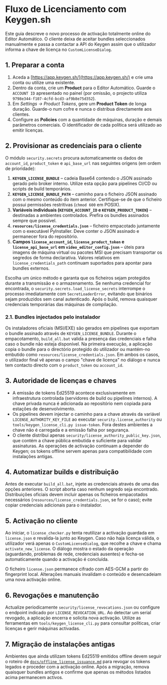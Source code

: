 # Fluxo de Licenciamento com Keygen.sh

Este guia descreve o novo processo de activação totalmente online do Editor
Automático. O cliente deixa de aceitar bundles seleccionados manualmente e passa
a contactar a API do Keygen assim que o utilizador informa a chave de licença no
`CustomLicenseDialog`.

## 1. Preparar a conta

1. Aceda a [https://app.keygen.sh/](https://app.keygen.sh/) e crie uma conta ou
   utilize uma existente.
2. Dentro da conta, crie um **Product** para o Editor Automático. Guarde o
   `ACCOUNT ID` apresentado no painel (por omissão, o projecto utiliza
   `9798e344-f107-4cfd-bcd3-af9b8e75d352`).
3. Em *Settings → Product Tokens*, gere um **Product Token** de longa duração.
   Guarde-o num cofre e nunca o distribua directamente aos clientes.
4. Configure as **Policies** com a quantidade de máquinas, duração e demais
   parâmetros comerciais. O identificador de cada política será utilizado ao
   emitir licenças.

## 2. Provisionar as credenciais para o cliente

O módulo `security.secrets` procura automaticamente os dados de `account_id`,
`product_token` e `api_base_url` nas seguintes origens (em ordem de prioridade):

1. **`KEYGEN_LICENSE_BUNDLE`** – cadeia Base64 contendo o JSON assinado gerado
   pelo broker interno. Utilize esta opção para pipelines CI/CD ou scripts de
   build temporários.
2. **`KEYGEN_LICENSE_BUNDLE_PATH`** – caminho para o ficheiro JSON assinado com
   o mesmo conteúdo do item anterior. Certifique-se de que o ficheiro possui
   permissões restritivas (`chmod 600` em POSIX).
3. **Variáveis individuais (`KEYGEN_ACCOUNT_ID` e `KEYGEN_PRODUCT_TOKEN`)** –
   destinadas a ambientes controlados. Prefira os bundles assinados sempre que
   possível.
4. **`resources/license_credentials.json`** – ficheiro empacotado juntamente
   com o executável PyInstaller. Deve conter o JSON assinado e permanecer fora
   do repositório.
5. **Campos `license_account_id`, `license_product_token` e
   `license_api_base_url` em `video_editor_config.json`** – úteis para imagens de
   máquina virtual ou pacotes MSI que precisam transportar os segredos de forma
   declarativa. Valores relativos em `license_credentials_path` continuam
   suportados para apontar para bundles externos.

Escolha um único método e garanta que os ficheiros sejam protegidos durante a
transmissão e o armazenamento. Se nenhuma credencial for encontrada, o
`security.secrets.load_license_secrets` interrompe o processo imediatamente com
`SecretLoaderError`, evitando que binários sejam produzidos sem canal
autenticado. Após o build, remova quaisquer credenciais temporárias das
máquinas de compilação.

### 2.1. Bundles injectados pelo instalador

Os instaladores oficiais (MSI/EXE) são gerados em pipelines que exportam o
bundle assinado através de `KEYGEN_LICENSE_BUNDLE`. Durante o empacotamento,
`build_all.bat` valida a presença das credenciais e falha caso o bundle não
esteja disponível. Na primeira execução, a aplicação copia o bundle para o
directório protegido do utilizador ou mantém-no embutido como
`resources/license_credentials.json`. Em ambos os casos, o utilizador final vê
apenas o campo "chave de licença" no diálogo e nunca tem contacto directo com o
`product_token` ou `account_id`.

## 3. Autoridade de licenças e chaves

- A emissão de tokens Ed25519 acontece exclusivamente em infraestrutura
  controlada (servidores de build ou pipelines internos). A chave privada nunca
  é adicionada ao repositório nem copiada para estações de desenvolvimento.
- Os pipelines devem injectar o caminho para a chave através da variável
  ``LICENSE_AUTHORITY_KEY_FILE`` ao executar ``security.license_authority`` ou
  ``tools/keygen_license_cli.py issue-token``. Fora destes ambientes a chave não
  é carregada e a emissão falha por segurança.
- O cliente distribui apenas ``security/license_authority_public_key.json``, que
  contém a chave pública embutida e suficiente para validar assinaturas. As
  operações de activação continuam a depender do Keygen; os tokens offline
  servem apenas para compatibilidade com instalações antigas.

## 4. Automatizar builds e distribuição

Antes de executar `build_all.bat`, injete as credenciais através de uma das
opções anteriores. O script aborta caso nenhum segredo seja encontrado.
Distribuições oficiais devem incluir apenas os ficheiros empacotados
necessários (`resources/license_credentials.json`, se for o caso); evite copiar
credenciais adicionais para o instalador.

## 5. Activação no cliente

Ao iniciar, o `license_checker.py` tenta reutilizar a activação guardada em
`license.json` e revalida-la junto ao Keygen. Caso não haja licença válida, o
utilizador verá apenas o `CustomLicenseDialog`, que recolhe a chave e chama
`activate_new_license`. O diálogo mostra o estado da operação (aguardando,
problemas de rede, credenciais ausentes) e fecha-se automaticamente quando a
activação é concluída.

O ficheiro `license.json` permanece cifrado com AES-GCM a partir do fingerprint
local. Alterações manuais invalidam o conteúdo e desencadeiam uma nova activação
online.

## 6. Revogações e manutenção

Actualize periodicamente `security/license_revocations.json` ou configure o
endpoint indicado por `LICENSE_REVOCATION_URL`. Ao detectar um serial revogado,
a aplicação encerra e solicita nova activação. Utilize as ferramentas em
`tools/keygen_license_cli.py` para consultar políticas, criar licenças e gerir
máquinas activadas.

## 7. Migração de instalações antigas

Ambientes que ainda utilizam tokens Ed25519 emitidos offline devem seguir o
roteiro de [`docs/offline_license_issuance.md`](docs/offline_license_issuance.md)
para revogar os tokens legados e proceder com a activação online. Após a
migração, remova quaisquer bundles antigos e confirme que apenas os métodos
listados acima permanecem activos.
